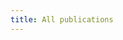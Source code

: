 ```yaml
---
title: All publications
---
```


<div id="bibtex_display_box">
<span id="bibtex_display"></span>
</div>

